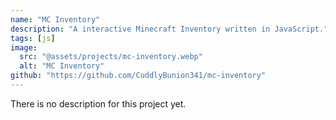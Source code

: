 ```yaml
---
name: "MC Inventory"
description: "A interactive Minecraft Inventory written in JavaScript."
tags: [js]
image:
  src: "@assets/projects/mc-inventory.webp"
  alt: "MC Inventory"
github: "https://github.com/CuddlyBunion341/mc-inventory"
---
```

There is no description for this project yet.

